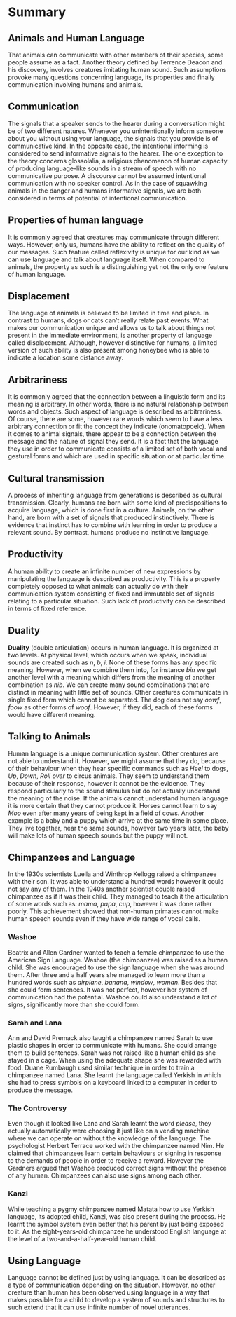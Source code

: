 # Summary
## Animals and Human Language

That animals can communicate with other members of their species, some people assume as a fact. Another theory defined by Terrence Deacon and his discovery, involves creatures imitating human sound. Such assumptions provoke many questions concerning language, its properties and finally communication involving humans and animals.

## Communication
The signals that a speaker sends to the hearer during a conversation might be of two different natures. Whenever you unintentionally inform someone about you without using your language, the signals that you provide is of communicative kind. In the opposite case, the intentional informing is considered to send informative signals to the hearer. The one exception to the theory concerns glossolalia, a religious phenomenon of human capacity of producing language-like sounds in a stream of speech with no communicative purpose. A discourse cannot be assumed intentional communication with no speaker control. As in the case of squawking animals in the danger and humans informative signals, we are both considered in terms of potential of intentional communication.

## Properties of human language
It is commonly agreed that creatures may communicate through different ways. However, only us, humans have the ability to reflect on the quality of our messages. Such feature called reflexivity is unique for our kind as we can use language and talk about language itself. When compared to animals, the property as such is a distinguishing yet not the only one feature of human language.

## Displacement
The language of animals is believed to be limited in time and place. In contrast to humans, dogs or cats can’t really relate past events. What makes our communication unique and allows us to talk about things not present in the immediate environment, is another property of language called displacement. Although, however distinctive for humans, a limited version of such ability is also present among honeybee who is able to indicate a location some distance away. 

## Arbitrariness
It is commonly agreed that the connection between a linguistic form and its meaning is arbitrary. In other words, there is no natural relationship between words and objects. Such aspect of language is described as arbitrariness. Of course, there are some, however rare words which seem to have a less arbitrary connection or fit the concept they indicate (onomatopoeic).
When it comes to animal signals, there appear to be a connection between the message and the nature of signal they send. It is a fact that the language they use in order to communicate consists of a limited set of both vocal and gestural forms and which are used in specific situation or at particular time.

## Cultural transmission
A process of inheriting language from generations is described as cultural transmission. Clearly, humans are born with some kind of predispositions to acquire language, which is done first in a culture. Animals, on the other hand, are born with a set of signals that produced instinctively. There is evidence that instinct has to combine with learning in order to produce a relevant sound. By contrast, humans produce no instinctive language.

## Productivity
A human ability to create an infinite number of new expressions by manipulating the language is described as productivity. This is a property completely opposed to what animals can actually do with their communication system consisting of fixed and immutable set of signals relating to a particular situation. Such lack of productivity can be described in terms of fixed reference.

## Duality
**Duality** (double articulation) occurs in human language. It is organized at two levels. At physical level, which occurs when we speak, individual sounds are created such as *n*, *b*, *i*. None of these forms has any specific meaning. However, when we combine them into, for instance *bin* we get another level with a meaning which differs from the meaning of another combination as *nib*.  We can create many sound combinations that are distinct in meaning with little set of sounds.  Other creatures communicate in single fixed form which cannot be separated. The dog does not say *oowf*, *foow* as other forms of *woof*. However, if they did, each of these forms would have different meaning. 

## Talking to Animals
Human language is a unique communication system. Other creatures are not able to understand it. However, we might assume that they do, because of their behaviour when they hear specific commands such as *Heel* to dogs, *Up*, *Down*, *Roll over* to circus animals. They seem to understand them because of their response, however it cannot be the evidence. They respond particularly to the sound stimulus but do not actually understand the meaning of the noise.
If the animals cannot understand human language it is more certain that they cannot produce it. Horses cannot learn to say *Moo* even after many years of being kept in a field of cows. Another example is a baby and a puppy which arrive at the same time in some place. They live together, hear the same sounds, however two years later, the baby will make lots of human speech sounds but the puppy will not. 

## Chimpanzees and Language
In the 1930s scientists Luella and Winthrop Kellogg raised a chimpanzee with their son. It was able to understand a hundred words however it could not say any of them. In the 1940s another scientist couple raised chimpanzee as if it was their child. They managed to teach it the articulation of some words such as: *mama*, *papa*, *cup*, however it was done rather poorly. This achievement showed that non-human primates cannot make human speech sounds even if they have wide range of vocal calls.

### Washoe
Beatrix and Allen Gardner wanted to teach a female chimpanzee to use the American Sign Language. Washoe (the chimpanzee) was raised as a human child. She was encouraged to use the sign language when she was around them. After three and a half years she managed to learn more than a hundred words such as *airplane*, *banana*, *window*, *woman*.  Besides that she could form sentences. It was not perfect, however her system of communication had the potential. Washoe could also understand a lot of signs, significantly more than she could form.

### Sarah and Lana
Ann and David Premack also taught a chimpanzee named Sarah to use plastic shapes in order to communicate with humans. She could arrange them to build sentences. Sarah was not raised like a human child as she stayed in a cage. When using the adequate shape she was rewarded with food. Duane Rumbaugh used similar technique in order to train a chimpanzee named Lana. She learnt the language called Yerkish in which she had to press symbols on a keyboard linked to a computer in order to produce the message.

### The Controversy
Even though it looked like Lana and Sarah learnt the word *please*, they actually automatically were choosing it just like on a vending machine where we can operate on without the knowledge of the language. The psychologist Herbert Terrace worked with the chimpanzee named Nim. He claimed that chimpanzees learn certain behaviours or signing in response to the demands of people in order to receive a reward. However the Gardners argued that Washoe produced correct signs without the presence of any human. Chimpanzees can also use signs among each other.

### Kanzi
While teaching a pygmy chimpanzee named Matata how to use Yerkish language, its adopted child, Kanzi, was also present during the process. He learnt the symbol system even better that his parent by just being exposed to it. As the eight-years-old chimpanzee he understood English language at the level of a two-and-a-half-year-old human child. 

## Using Language
Language cannot be defined just by using language. It can be described as a type of communication depending on the situation. However, no other creature than human has been observed using language in a way that makes possible for a child to develop a system of sounds and structures to such extend that it can use infinite number of novel utterances.
